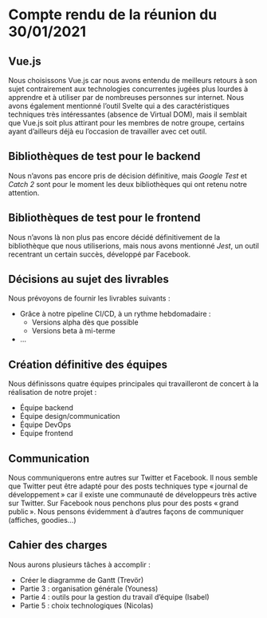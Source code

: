 # Compte rendu de la réunion du 30/01/2021

## Vue.js
Nous choisissons Vue.js car nous avons entendu de meilleurs retours à son sujet contrairement aux technologies concurrentes jugées plus lourdes à apprendre et à utiliser par de nombreuses personnes sur internet. Nous avons également mentionné l’outil Svelte qui a des caractéristiques techniques très intéressantes (absence de Virtual DOM), mais il semblait que Vue.js soit plus attirant pour les membres de notre groupe, certains ayant d’ailleurs déjà eu l’occasion de travailler avec cet outil.

## Bibliothèques de test pour le backend
Nous n’avons pas encore pris de décision définitive, mais *Google Test* et *Catch 2* sont pour le moment les deux bibliothèques qui ont retenu notre attention.

## Bibliothèques de test pour le frontend
Nous n’avons là non plus pas encore décidé définitivement de la bibliothèque que nous utiliserions, mais nous avons mentionné *Jest*, un outil recentrant un certain succès, développé par Facebook.

## Décisions au sujet des livrables
Nous prévoyons de fournir les livrables suivants :
- Grâce à notre pipeline CI/CD, à un rythme hebdomadaire :
    - Versions alpha dès que possible
    - Versions beta à mi-terme
- …

## Création définitive des équipes
Nous définissons quatre équipes principales qui travailleront de concert à la réalisation de notre projet :
- Équipe backend
- Équipe design/communication
- Équipe DevOps
- Équipe frontend


## Communication
Nous communiquerons entre autres sur Twitter et Facebook. Il nous semble que Twitter peut être adapté pour des posts techniques type « journal de développement » car il existe une communauté de développeurs très active sur Twitter. Sur Facebook nous penchons plus pour des posts « grand public ». Nous pensons évidemment à d’autres façons de communiquer (affiches, goodies…)

## Cahier des charges
Nous aurons plusieurs tâches à accomplir :
- Créer le diagramme de Gantt (Trevör)
- Partie 3 : organisation générale (Youness)
- Partie 4 : outils pour la gestion du travail d’équipe (Isabel)
- Partie 5 : choix technologiques (Nicolas)

